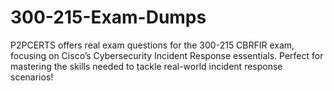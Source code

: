 # 300-215-Exam-Dumps
P2PCERTS offers real exam questions for the 300-215 CBRFIR exam, focusing on Cisco’s Cybersecurity Incident Response essentials. Perfect for mastering the skills needed to tackle real-world incident response scenarios!
